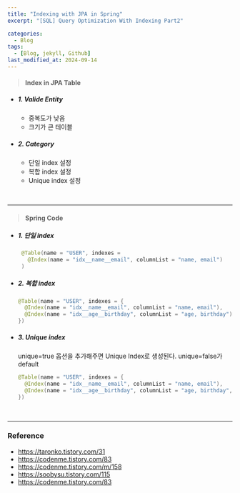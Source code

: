 ```yaml
---
title: "Indexing with JPA in Spring"
excerpt: "[SQL] Query Optimization With Indexing Part2"

categories:
  - Blog
tags:
  - [Blog, jekyll, Github]
last_modified_at: 2024-09-14
---
```


> #### Index in JPA Table

  - ##### 1. Valide Entity

    - 중복도가 낮음
    - 크기가 큰 테이블

  - ##### 2. Category

    - 단일 index 설정
    - 복합 index 설정
    - Unique index 설정

<br />

---

> #### Spring Code

  - ##### 1. 단일 index

    ```java
     @Table(name = "USER", indexes = 
       @Index(name = "idx__name__email", columnList = "name, email")
     )
     ```

  - ##### 2. 복합 index
  
    ```java
    @Table(name = "USER", indexes = {
      @Index(name = "idx__name__email", columnList = "name, email"),
      @Index(name = "idx__age__birthday", columnList = "age, birthday")
    })
    ```

  - ##### 3. Unique index

    unique=true 옵션을 추가해주면 Unique Index로 생성된다.
    unique=false가 default

    ```java
    @Table(name = "USER", indexes = {
      @Index(name = "idx__name__email", columnList = "name, email"),
      @Index(name = "idx__age__birthday", columnList = "age, birthday", unique = true)
    })
    ```

<br />

---


### Reference


- https://taronko.tistory.com/31
- https://codenme.tistory.com/83
- https://codenme.tistory.com/m/158
- https://soobysu.tistory.com/115
- https://codenme.tistory.com/83
